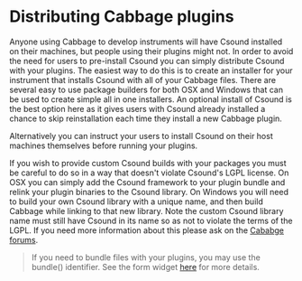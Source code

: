 # Distributing Cabbage plugins
Anyone using Cabbage to develop instruments will have Csound installed on their machines, but people using their plugins might not. In order to avoid the need for users to pre-install Csound you can simply distribute Csound with your plugins. The easiest way to do this is to create an installer for your instrument that installs Csound with all of your Cabbage files. There are several easy to use package builders for both OSX and Windows that can be used to create simple all in one installers. An optional install of Csound is the best option here as it gives users with Csound already installed a chance to skip reinstallation each time they install a new Cabbage plugin.   

Alternatively you can instruct your users to install Csound on their host machines themselves before running your plugins.

If you wish to provide custom Csound builds with your packages you must be careful to do so in a way that doesn't violate Csound's LGPL license. On OSX you can simply add the Csound framework to your plugin bundle and relink your plugin binaries to the Csound library. On Windows you will need to build your own Csound library with a unique name, and then build Cabbage while linking to that new library. Note the custom Csound library name must still have Csound in its name so as not to violate the terms of the LGPL. If you need more information about this please ask on the [Cababge forums](http://forum.cabbageaudio.com).   

>If you need to bundle files with your plugins, you may use the bundle() identifier. See the form widget [here](./form.md) for more details. 


